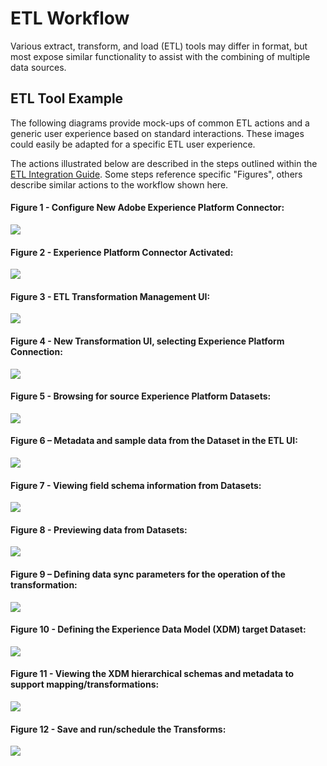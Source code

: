 # ETL Workflow

Various extract, transform, and load (ETL) tools may differ in format, but most expose similar functionality to assist with the combining of multiple data sources.

## ETL Tool Example

The following diagrams provide mock-ups of common ETL actions and a generic user experience based on standard interactions. These images could easily be adapted for a specific ETL user experience. 
 
The actions illustrated below are described in the steps outlined within the [ETL Integration Guide](etl_integration_guide.md). Some steps reference specific "Figures", others describe similar actions to the workflow shown here.


#### Figure 1 - Configure New Adobe Experience Platform Connector:
![](media/image2.png)

#### Figure 2 - Experience Platform Connector Activated:
![](media/image3.png)

#### Figure 3 - ETL Transformation Management UI:
![](media/image4.png)

#### Figure 4 - New Transformation UI, selecting Experience Platform Connection:
![](media/image5.png)

#### Figure 5 - Browsing for source Experience Platform Datasets:
![](media/image6.png)

#### Figure 6 – Metadata and sample data from the Dataset in the ETL UI:
![](media/image7.png)

#### Figure 7 - Viewing field schema information from Datasets:
![](media/image8.png)

#### Figure 8 - Previewing data from Datasets:
![](media/image9.png)

#### Figure 9 – Defining data sync parameters for the operation of the transformation:
![](media/image10.png)

#### Figure 10 - Defining the Experience Data Model (XDM) target Dataset:
![](media/image11.png)

#### Figure 11 - Viewing the XDM hierarchical schemas and metadata to support mapping/transformations:
![](media/image12.png)

#### Figure 12 - Save and run/schedule the Transforms:
![](media/image13.png)